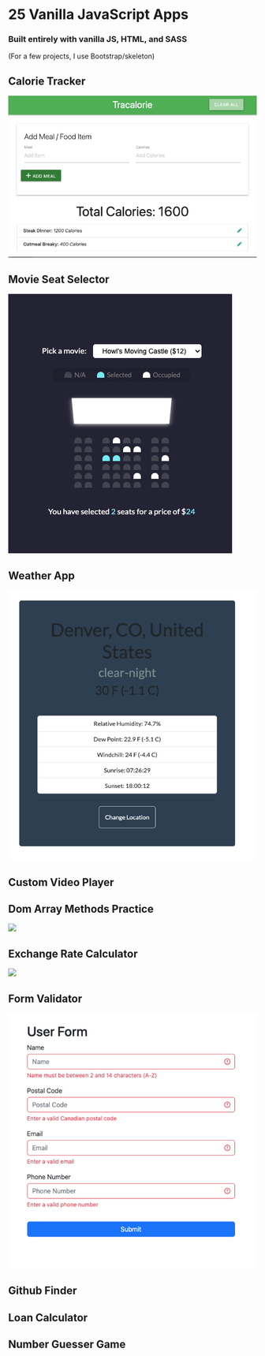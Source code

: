 # 25 Vanilla JavaScript Apps

### Built entirely with vanilla JS, HTML, and SASS

<p>(For a few projects, I use Bootstrap/skeleton)</p>

## Calorie Tracker

<img src="https://github.com/RobbieProkop/25_vanilla_js_mic_projects/blob/master/calorie_tracker/screen-1.png" />

## Movie Seat Selector

<img src="https://github.com/RobbieProkop/25_vanilla_js_mic_projects/blob/master/movie_seat_booking/movie_seat_1.png" />

## Weather App

<img src="https://github.com/RobbieProkop/25_vanilla_js_mic_projects/blob/master/weather_app/screen_shot_1.png" />

## Custom Video Player

<!-- <img src="https://github.com/RobbieProkop/25_vanilla_js_mic_projects/blob/master/form_validator/form.png" /> -->

## Dom Array Methods Practice

<img src="https://github.com/RobbieProkop/25_vanilla_js_micro_projects/blob/master/dom_array_methods/dom_array_screen.png" />

## Exchange Rate Calculator

<img src="https://github.com/RobbieProkop/25_vanilla_js_micro_projects/blob/master/exchange_rate_calc/img/exchange-screen.png" />

## Form Validator

<img src="https://github.com/RobbieProkop/25_vanilla_js_mic_projects/blob/master/form_validator/form.png" />

## Github Finder

<!-- <img src="https://github.com/RobbieProkop/25_vanilla_js_mic_projects/blob/master/weather_app/screen_shot_1.png" /> -->

## Loan Calculator

<!-- <img src="https://github.com/RobbieProkop/25_vanilla_js_mic_projects/blob/master/weather_app/screen_shot_1.png" /> -->

## Number Guesser Game

<!-- <img src="https://github.com/RobbieProkop/25_vanilla_js_mic_projects/blob/master/weather_app/screen_shot_1.png" /> -->
